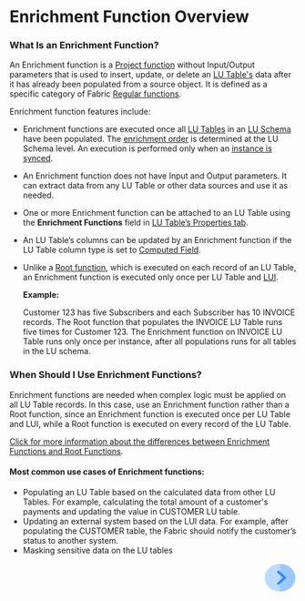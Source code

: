 # Enrichment Function Overview

### What Is an Enrichment Function? 

An Enrichment function is a [Project function](/articles/07_table_population/08_project_functions.md) without Input/Output parameters that is used to insert, update, or delete an [LU Table's](/articles/06_LU_tables/01_LU_tables_overview.md) data after it has already been populated from a source object. It is defined as a specific category of Fabric [Regular functions](/articles/07_table_population/08_project_functions.md).

Enrichment function features include:

- Enrichment functions are executed once all [LU Tables](/articles/06_LU_tables/01_LU_tables_overview.md) in an [LU Schema](/articles/03_logical_units/03_LU_schema_window.md) have been populated. The [enrichment order](/articles/03_logical_units/14_edit%20enrichment%20order.md#edit-enrichment-order) is determined at the LU Schema level. An execution is performed only when an [instance is synced](/articles/14_sync_LU_instance/01_sync_LUI_overview.md).

- An Enrichment function does not have Input and Output parameters. It can extract data from any LU Table or other data sources and use it as needed.

- One or more Enrichment function can be attached to an LU Table using the **Enrichment Functions** field in [LU Table’s Properties tab](/articles/06_LU_tables/04_table_properties.md#enrichment-functions). 

- An LU Table’s columns can be updated by an Enrichment function if the LU Table column type is set to [Computed Field](/articles/06_LU_tables/02_create_an_LU_table.md#column-type).

- Unlike a [Root function](/articles/07_table_population/11_1_creating_or_editing_a_root_function.md), which is executed on each record of an LU Table, an Enrichment function is executed only once per LU Table and [LUI](/articles/01_fabric_overview/02_fabric_glossary.md#lui). 

  **Example:**

  Customer 123 has five Subscribers and each Subscriber has 10 INVOICE records. The Root function that populates the INVOICE LU Table runs five times for Customer 123. The Enrichment function on INVOICE LU Table runs only once per instance, after all populations runs for all tables in the LU schema.

### When Should I Use Enrichment Functions?

Enrichment functions are needed when complex logic must be applied on all LU Table records. In this case, use an Enrichment function rather than a Root function, since an Enrichment function is executed once per LU Table and LUI, while a Root function is executed on every record of the LU Table.

[Click for more information about the differences between Enrichment Functions and Root Functions](/articles/10_enrichment_function/02_enrichment_vs_root_func_comparison_analysis.md).

#### Most common use cases of Enrichment functions:

- Populating an LU Table based on the calculated data from other LU Tables. For example, calculating the total amount of a customer's payments and updating the value in CUSTOMER LU table.
- Updating an external system based on the LUI data. For example, after populating the CUSTOMER table, the Fabric should notify the customer’s status to another system. 
- Masking sensitive data on the LU tables



[<img align="right" width="60" height="54" src="/articles/images/Next.png">](/articles/10_enrichment_function/02_enrichment_vs_root_func_comparison_analysis.md)

 

 
